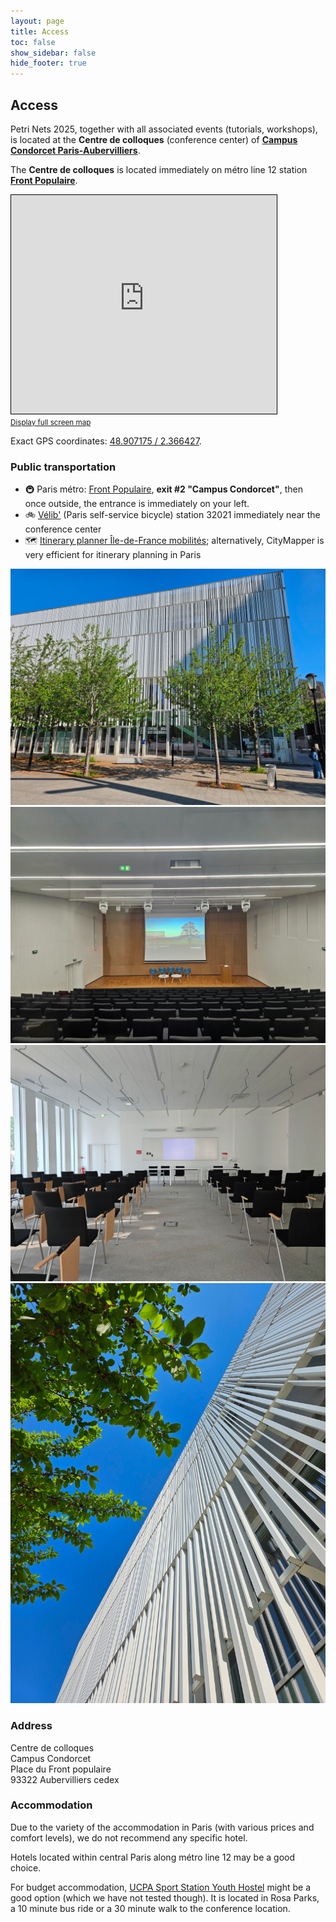 ```yaml
---
layout: page
title: Access
toc: false
show_sidebar: false
hide_footer: true
---
```


## Access

Petri Nets 2025, together with all associated events (tutorials, workshops), is located at the **Centre de colloques** (conference center) of **[Campus Condorcet Paris-Aubervilliers](https://www.campus-condorcet.fr/en)**.

The **Centre de colloques** is located immediately on métro line 12 station **[Front Populaire](https://en.wikipedia.org/wiki/Front_Populaire_station)**.


<iframe width="425" height="350" src="https://www.openstreetmap.org/export/embed.html?bbox=2.362275123596192%2C48.90609545315618%2C2.3698925971984868%2C48.90821982633947&amp;layer=mapnik" style="border: 1px solid black"></iframe><br/><small><a href="https://www.openstreetmap.org/?#map=19/48.907158/2.366084">Display full screen map</a></small>


Exact GPS coordinates: [48.907175 / 2.366427](https://www.openstreetmap.org/node/11266990941#map=19/48.907175/2.366427).

### Public transportation
* 🚇 Paris métro: [Front Populaire](https://en.wikipedia.org/wiki/Front_Populaire_station), **exit #2 "Campus Condorcet"**, then once outside, the entrance is immediately on your left.
* 🚲 [Vélib'](https://www.velib-metropole.fr/en) (Paris self-service bicycle) station 32021 immediately near the conference center
* 🗺 [Itinerary planner Île-de-France mobilités](https://www.iledefrance-mobilites.fr/en); alternatively, CityMapper is very efficient for itinerary planning in Paris

![Centre de colloques](../img/centre-colloques.jpg)
![Auditorium](../img/condorcet-auditorium.jpg)
![Salle 100](../img/condorcet-100.jpg)
![Centre de colloques](../img/condorcet.jpg)

### Address
Centre de colloques<br>
Campus Condorcet<br>
Place du Front populaire<br>
93322 Aubervilliers cedex

### Accommodation

Due to the variety of the accommodation in Paris (with various prices and comfort levels), we do not recommend any specific hotel.

Hotels located within central Paris along métro line 12 may be a good choice.

For budget accommodation, [UCPA Sport Station Youth Hostel](https://www.ucpa.com/hostel-paris-19/spot) might be a good option (which we have not tested though). It is located in Rosa Parks, a 10 minute bus ride or a 30 minute walk to the conference location.
